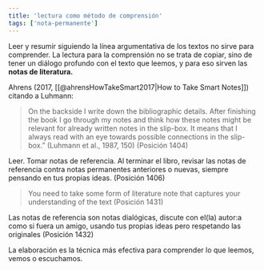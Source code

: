 ```yaml
---
title: 'lectura como método de comprensión'
tags: ['nota-permanente']
---
```


Leer y resumir siguiendo la línea argumentativa de los textos no sirve para comprender. La lectura para la comprensión no se trata de copiar, sino de tener un diálogo profundo con el texto que leemos, y para eso sirven las **notas de literatura.**

Ahrens (2017, [[@ahrensHowTakeSmart2017|How to Take Smart Notes]]) citando a Luhmann:

> On the backside I write down the bibliographic details. After finishing the book I go through my notes and think how these notes might be relevant for already written notes in the slip-box. It means that I always read with an eye towards possible connections in the slip-box.” (Luhmann et al., 1987, 150) (Posición 1404)

Leer. Tomar notas de referencia. Al terminar el libro, revisar las notas de referencia contra notas permanentes anteriores o nuevas, siempre pensando en tus propias ideas. (Posición 1406)

> You need to take some form of literature note that captures your understanding of the text (Posición 1431)

Las notas de referencia son notas dialógicas, discute con el(la) autor:a como si fuera un amigo, usando tus propias ideas pero respetando las originales (Posición 1432)

La elaboración es la técnica más efectiva para comprender lo que leemos, vemos o escuchamos.

